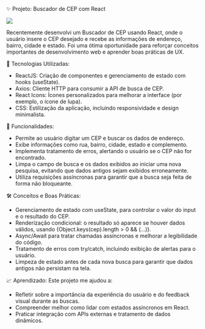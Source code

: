 ✨ Projeto: Buscador de CEP com React

<img src="public/"></img>

Recentemente desenvolvi um Buscador de CEP usando React, onde o usuário insere o CEP desejado e recebe as informações de endereço, bairro, cidade e estado. Foi uma ótima oportunidade para reforçar conceitos importantes de desenvolvimento web e aprender boas práticas de UX.

🚀 Tecnologias Utilizadas:

- ReactJS: Criação de componentes e gerenciamento de estado com hooks (useState).
- Axios: Cliente HTTP para consumir a API de busca de CEP.
- React Icons: Ícones personalizados para melhorar a interface (por exemplo, o ícone de lupa).
- CSS: Estilização da aplicação, incluindo responsividade e design minimalista.

🔑 Funcionalidades:

- Permite ao usuário digitar um CEP e buscar os dados de endereço.
- Exibe informações como rua, bairro, cidade, estado e complemento.
- Implementa tratamento de erros, alertando o usuário se o CEP não for encontrado.
- Limpa o campo de busca e os dados exibidos ao iniciar uma nova pesquisa, evitando que dados antigos sejam exibidos erroneamente.
- Utiliza requisições assíncronas para garantir que a busca seja feita de forma não bloqueante.

🛠️ Conceitos e Boas Práticas:

- Gerenciamento de estado com useState, para controlar o valor do input e o resultado do CEP.
- Renderização condicional: o resultado só aparece se houver dados válidos, usando {Object.keys(cep).length > 0 && (...)}.
- Async/Await para tratar chamadas assíncronas e melhorar a legibilidade do código.
- Tratamento de erros com try/catch, incluindo exibição de alertas para o usuário.
- Limpeza de estado antes de cada nova busca para garantir que dados antigos não persistam na tela.

📈 Aprendizado:
Este projeto me ajudou a:

- Refletir sobre a importância da experiência do usuário e do feedback visual durante as buscas.
- Compreender melhor como lidar com estados assíncronos em React.
- Praticar integração com APIs externas e tratamento de dados dinâmicos.
